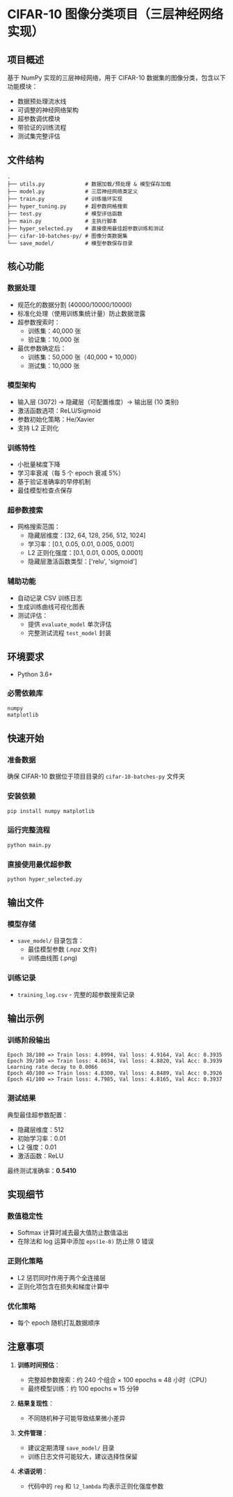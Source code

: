 
# CIFAR-10 图像分类项目（三层神经网络实现）

## 项目概述
基于 NumPy 实现的三层神经网络，用于 CIFAR-10 数据集的图像分类，包含以下功能模块：
- 数据预处理流水线
- 可调整的神经网络架构
- 超参数调优模块
- 带验证的训练流程
- 测试集完整评估

## 文件结构
```text
.
├── utils.py             # 数据加载/预处理 & 模型保存加载
├── model.py             # 三层神经网络类定义
├── train.py             # 训练循环实现
├── hyper_tuning.py      # 超参数网格搜索
├── test.py              # 模型评估函数
├── main.py              # 主执行脚本
├── hyper_selected.py    # 直接使用最佳超参数训练和测试
├── cifar-10-batches-py/ # 图像分类数据集
└── save_model/          # 模型参数保存目录
```

## 核心功能

### 数据处理
- 规范化的数据分割 (40000/10000/10000)
- 标准化处理（使用训练集统计量）防止数据泄露
- 超参数搜索时：
  - 训练集：40,000 张
  - 验证集：10,000 张
- 最优参数确定后：
  - 训练集：50,000 张（40,000 + 10,000）
  - 测试集：10,000 张

### 模型架构
- 输入层 (3072) → 隐藏层（可配置维度）→ 输出层 (10 类别)
- 激活函数选项：ReLU/Sigmoid
- 参数初始化策略：He/Xavier
- 支持 L2 正则化

### 训练特性
- 小批量梯度下降
- 学习率衰减（每 5 个 epoch 衰减 5%）
- 基于验证准确率的早停机制
- 最佳模型检查点保存

### 超参数搜索
- 网格搜索范围：
  - 隐藏层维度：[32, 64, 128, 256, 512, 1024]
  - 学习率：[0.1, 0.05, 0.01, 0.005, 0.001]
  - L2 正则化强度：[0.1, 0.01, 0.005, 0.0001]
  - 隐藏层激活函数类型：['relu', 'sigmoid']

### 辅助功能
- 自动记录 CSV 训练日志
- 生成训练曲线可视化图表
- 测试评估：
  - 提供 `evaluate_model` 单次评估
  - 完整测试流程 `test_model` 封装

## 环境要求
- Python 3.6+

### 必需依赖库
```bash
numpy
matplotlib
```

## 快速开始

### 准备数据
确保 CIFAR-10 数据位于项目目录的 `cifar-10-batches-py` 文件夹

### 安装依赖
```bash
pip install numpy matplotlib
```

### 运行完整流程
```bash
python main.py
```

### 直接使用最优超参数
```bash
python hyper_selected.py
```

## 输出文件

### 模型存储
- `save_model/` 目录包含：
  - 最佳模型参数 (.npz 文件)
  - 训练曲线图 (.png)

### 训练记录
- `training_log.csv` - 完整的超参数搜索记录

## 输出示例

### 训练阶段输出
```text
Epoch 38/100 => Train loss: 4.8994, Val loss: 4.9164, Val Acc: 0.3935
Epoch 39/100 => Train loss: 4.8634, Val loss: 4.8820, Val Acc: 0.3939
Learning rate decay to 0.0066
Epoch 40/100 => Train loss: 4.8300, Val loss: 4.8489, Val Acc: 0.3926
Epoch 41/100 => Train loss: 4.7985, Val loss: 4.8165, Val Acc: 0.3937
```

### 测试结果
典型最佳超参数配置：
- 隐藏层维度：512
- 初始学习率：0.01
- L2 强度：0.01
- 激活函数：ReLU

最终测试准确率：**0.5410**

## 实现细节

### 数值稳定性
- Softmax 计算时减去最大值防止数值溢出
- 在除法和 log 运算中添加 `eps(1e-8)` 防止除 0 错误

### 正则化策略
- L2 惩罚同时作用于两个全连接层
- 正则化项包含在损失和梯度计算中

### 优化策略
- 每个 epoch 随机打乱数据顺序

## 注意事项
1. **训练时间预估**：
   - 完整超参数搜索：约 240 个组合 × 100 epochs ≈ 48 小时（CPU）
   - 最终模型训练：约 100 epochs ≈ 15 分钟

2. **结果复现性**：
   - 不同随机种子可能导致结果微小差异

3. **文件管理**：
   - 建议定期清理 `save_model/` 目录
   - 训练日志文件可能较大，建议选择性保留

4. **术语说明**：
   - 代码中的 `reg` 和 `l2_lambda` 均表示正则化强度参数
```
